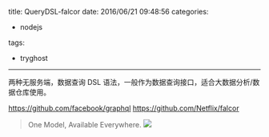 title: QueryDSL-falcor
date: 2016/06/21 09:48:56
categories:

 - nodejs 


tags:

- tryghost

---

两种无服务端，数据查询 DSL 语法，一般作为数据查询接口，适合大数据分析/数据仓库使用。

https://github.com/facebook/graphql
https://github.com/Netflix/falcor

>One Model, Available Everywhere.
![](https://dn-zuoyun.qbox.me/image/4/26/af8a65e4305096d5af100290ceecd.png)




